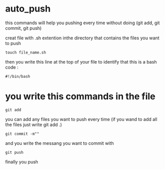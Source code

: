 # auto_push
this commands will help you pushing every time without doing (git add, git commit, git push)

creat file with .sh extention inthe directory that contains the files you want to push

``
touch file_name.sh
``

then you write this line at the top of your file to identify that this is a bash code :

``
#!/bin/bash
``
# you write this commands in the file

``
git add
``

you can add any files you want to push every time (if you wand to add all the files just write git add .)

``
git commit -m""
``

and you write the messang you want to commit with

``
git push
``

finally you push
